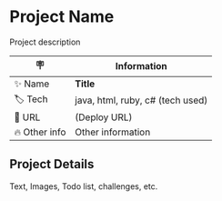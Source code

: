 # Project Name

Project description

| :placard:  |  Information   |
| -------------  | --- |
| :sparkles: Name        | **Title** |
| :label: Tech | java, html, ruby, c# (tech used) |
| :rocket: URL         | (Deploy URL) |
| :fire: Other info     | Other information |

## Project Details

Text, Images, Todo list, challenges, etc.
